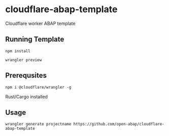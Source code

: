 # cloudflare-abap-template
Cloudflare worker ABAP template

## Running Template
`npm install`

`wrangler preview`

## Prerequsites
`npm i @cloudflare/wrangler -g`

Rust/Cargo installed

## Usage
`wrangler generate projectname https://github.com/open-abap/cloudflare-abap-template`
